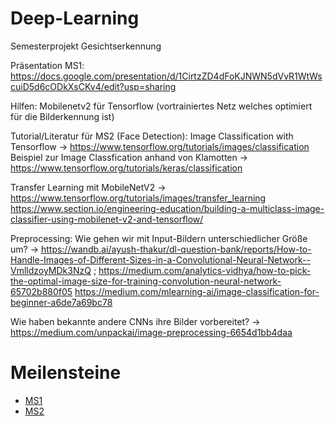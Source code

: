 # Deep-Learning
Semesterprojekt Gesichtserkennung

Präsentation MS1: https://docs.google.com/presentation/d/1CirtzZD4dFoKJNWN5dVvR1WtWscuiD5d6cODkXsCKv4/edit?usp=sharing


Hilfen: Mobilenetv2 für Tensorflow (vortrainiertes Netz welches optimiert für die Bilderkennung ist)

Tutorial/Literatur für MS2 (Face Detection):
Image Classification with Tensorflow -> https://www.tensorflow.org/tutorials/images/classification
Beispiel zur Image Classfication anhand von Klamotten -> https://www.tensorflow.org/tutorials/keras/classification

Transfer Learning mit MobileNetV2 -> https://www.tensorflow.org/tutorials/images/transfer_learning
https://www.section.io/engineering-education/building-a-multiclass-image-classifier-using-mobilenet-v2-and-tensorflow/

Preprocessing:
Wie gehen wir mit Input-Bildern unterschiedlicher Größe um? -> https://wandb.ai/ayush-thakur/dl-question-bank/reports/How-to-Handle-Images-of-Different-Sizes-in-a-Convolutional-Neural-Network--VmlldzoyMDk3NzQ ; https://medium.com/analytics-vidhya/how-to-pick-the-optimal-image-size-for-training-convolution-neural-network-65702b880f05
https://medium.com/mlearning-ai/image-classification-for-beginner-a6de7a69bc78

Wie haben bekannte andere CNNs ihre Bilder vorbereitet? -> https://medium.com/unpackai/image-preprocessing-6654d1bb4daa

# Meilensteine

- [MS1](documentation/MS1.md)
- [MS2](documentation/MS2.md)
